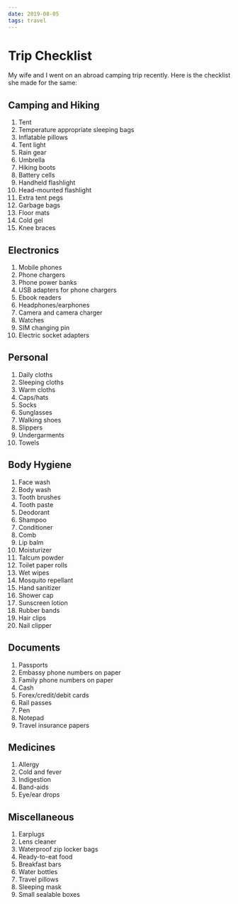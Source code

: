 ```yaml
---
date: 2019-08-05
tags: travel
---
```


# Trip Checklist

My wife and I went on an abroad camping trip recently. Here is the checklist she made for the same:

## Camping and Hiking

1. Tent
1. Temperature appropriate sleeping bags
1. Inflatable pillows
1. Tent light
1. Rain gear
1. Umbrella
1. Hiking boots
1. Battery cells
1. Handheld flashlight
1. Head-mounted flashlight
1. Extra tent pegs
1. Garbage bags
1. Floor mats
1. Cold gel
1. Knee braces

## Electronics

1. Mobile phones
1. Phone chargers
1. Phone power banks
1. USB adapters for phone chargers
1. Ebook readers
1. Headphones/earphones
1. Camera and camera charger
1. Watches
1. SIM changing pin
1. Electric socket adapters

## Personal

1. Daily cloths
1. Sleeping cloths
1. Warm cloths
1. Caps/hats
1. Socks
1. Sunglasses
1. Walking shoes
1. Slippers
1. Undergarments
1. Towels

## Body Hygiene

1. Face wash
1. Body wash
1. Tooth brushes
1. Tooth paste
1. Deodorant
1. Shampoo
1. Conditioner
1. Comb
1. Lip balm
1. Moisturizer
1. Talcum powder
1. Toilet paper rolls
1. Wet wipes
1. Mosquito repellant
1. Hand sanitizer
1. Shower cap
1. Sunscreen lotion
1. Rubber bands
1. Hair clips
1. Nail clipper

## Documents

1. Passports
1. Embassy phone numbers on paper
1. Family phone numbers on paper
1. Cash
1. Forex/credit/debit cards
1. Rail passes
1. Pen
1. Notepad
1. Travel insurance papers

## Medicines

1. Allergy
1. Cold and fever
1. Indigestion
1. Band-aids
1. Eye/ear drops

## Miscellaneous

1. Earplugs
1. Lens cleaner
1. Waterproof zip locker bags
1. Ready-to-eat food
1. Breakfast bars
1. Water bottles
1. Travel pillows
1. Sleeping mask
1. Small sealable boxes
